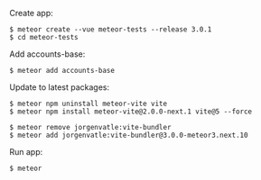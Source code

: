 Create app:

```shell
$ meteor create --vue meteor-tests --release 3.0.1
$ cd meteor-tests
```

Add accounts-base:

```shell
$ meteor add accounts-base
```

Update to latest packages:

```shell
$ meteor npm uninstall meteor-vite vite
$ meteor npm install meteor-vite@2.0.0-next.1 vite@5 --force

$ meteor remove jorgenvatle:vite-bundler
$ meteor add jorgenvatle:vite-bundler@3.0.0-meteor3.next.10
```

Run app:

```shell
$ meteor
```
